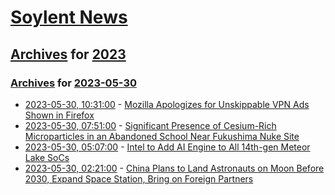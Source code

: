 # [Soylent News](../../../README.md)

## [Archives](../../index.md) for [2023](../index.md)

### [Archives](../../index.md) for [2023-05-30](index.md)

* [2023-05-30, 10:31:00](https://soylentnews.org/article.pl?sid=23/05/29/1833212&from=rss) - [Mozilla Apologizes for Unskippable VPN Ads Shown in Firefox](https://soylentnews.org/article.pl?sid=23/05/29/1833212&from=rss)
* [2023-05-30, 07:51:00](https://soylentnews.org/article.pl?sid=23/05/29/1616234&from=rss) - [Significant Presence of Cesium-Rich Microparticles in an Abandoned School Near Fukushima Nuke Site](https://soylentnews.org/article.pl?sid=23/05/29/1616234&from=rss)
* [2023-05-30, 05:07:00](https://soylentnews.org/article.pl?sid=23/05/29/1610217&from=rss) - [Intel to Add AI Engine to All 14th-gen Meteor Lake SoCs](https://soylentnews.org/article.pl?sid=23/05/29/1610217&from=rss)
* [2023-05-30, 02:21:00](https://soylentnews.org/article.pl?sid=23/05/29/163219&from=rss) - [China Plans to Land Astronauts on Moon Before 2030, Expand Space Station, Bring on Foreign Partners](https://soylentnews.org/article.pl?sid=23/05/29/163219&from=rss)
